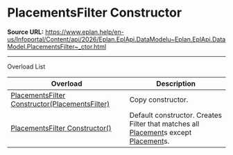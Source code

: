 # PlacementsFilter Constructor

**Source URL:** https://www.eplan.help/en-us/Infoportal/Content/api/2026/Eplan.EplApi.DataModelu~Eplan.EplApi.DataModel.PlacementsFilter~_ctor.html

---

Overload List

| Overload | Description |
| --- | --- |
| [PlacementsFilter Constructor(PlacementsFilter)](Eplan.EplApi.DataModelu~Eplan.EplApi.DataModel.PlacementsFilter~_ctor(PlacementsFilter).html) | Copy constructor. |
| [PlacementsFilter Constructor()](Eplan.EplApi.DataModelu~Eplan.EplApi.DataModel.PlacementsFilter~_ctor().html) | Default constructor. Creates Filter that matches all [Placement](Eplan.EplApi.DataModelu~Eplan.EplApi.DataModel.Placement.html)s except [Placement](Eplan.EplApi.DataModelu~Eplan.EplApi.DataModel.Placement.html)s. |
